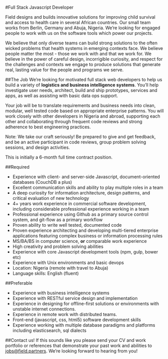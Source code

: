 #Full Stack Javascript Developer

Field designs and builds innovative solutions for improving child survival and access to health care in several African countries. Our small team works from Berlin, Germany and Abuja, Nigeria. We’re looking for engaged people to work with us on the software tools which power our projects.

We believe that only diverse teams can build strong solutions to the often wicked problems that health systems in emerging contexts face. We believe people matter the most - those we work with and that we work for. We believe in the power of careful design, incorrigible curiosity, and respect for the challenges and contexts we engage to produce solutions that generate real, lasting value for the people and programs we serve. 

##The Job
We’re looking for motivated full stack web developers to help us build a variety of **logistics and business intelligence systems**. You’ll help investigate user needs, architect, build and ship prototypes, services and apps, as well as assisting with basic data ops support.

Your job will be to translate requirements and business needs into clean, modular, well tested code based on appropriate enterprise patterns. You will work closely with other developers in Nigeria and abroad, supporting each other and collaborating through frequent code reviews and strong adherence to best engineering practices.

Note: We take our craft seriously! Be prepared to give and get feedback, and be an active participant in code reviews, group problem solving sessions, and design activities.

This is initially a 6-month full time contract position.

##Required
* Experience with client- and server-side Javascript, document-oriented databases (CouchDB a plus)
* Excellent communication skills and ability to play multiple roles in a team
* A deep curiosity for information architecture, design patterns, and critical evaluation of new technology
* 4+ years work experience in commercial software development, including considerable professional experience working in a team
* Professional experience using Github as a primary source control system, and git-flow as a primary workflow
* Proven ability to write well tested, documented code
* Proven experience architecting and developing multi-tiered enterprise applications featuring complex business or information processing rules
* MS/BA/BS in computer science, **or** comparable work experience
* High creativity and problem solving abilities
* Experience with core Javascript development tools (npm, gulp, bower etc)
* Experience with Unix environments and basic devops
* Location: Nigeria (remote with travel to Abuja)
* Language skills: English (fluent)

##Preferable
* Experience with business intelligence systems
* Experience with RESTful service design and implementation
* Experience in designing for offline-first solutions or environments with unstable internet connections.
* Experience in remote work with distributed teams.
* Front-end (javascript, css, html5) software development skills
* Experience working with multiple database paradigms and platforms including elasticsearch, sql dialects

##Contact us!
If this sounds like you please send your CV and work portfolio or references that demonstrate your past work and abilities to <a href="mailto:jobs@field.partners">jobs@field.partners</a>. We’re looking forward to hearing from you!

